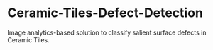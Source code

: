 # Ceramic-Tiles-Defect-Detection
Image analytics-based solution to classify salient surface defects in Ceramic Tiles.
